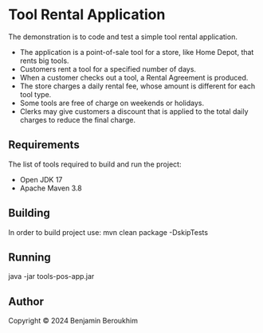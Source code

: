 # Tool Rental Application

The demonstration is to code and test a simple tool rental application.
* The application is a point-of-sale tool for a store, like Home Depot, that rents big tools.
* Customers rent a tool for a specified number of days.
* When a customer checks out a tool, a Rental Agreement is produced.
* The store charges a daily rental fee, whose amount is different for each tool type.
* Some tools are free of charge on weekends or holidays.
* Clerks may give customers a discount that is applied to the total daily charges to reduce the final
  charge.

## Requirements

The list of tools required to build and run the project:
* Open JDK 17
* Apache Maven 3.8

## Building

In order to build project use:
mvn clean package -DskipTests

## Running

java -jar tools-pos-app.jar

## Author

Copyright &copy; 2024 Benjamin Beroukhim